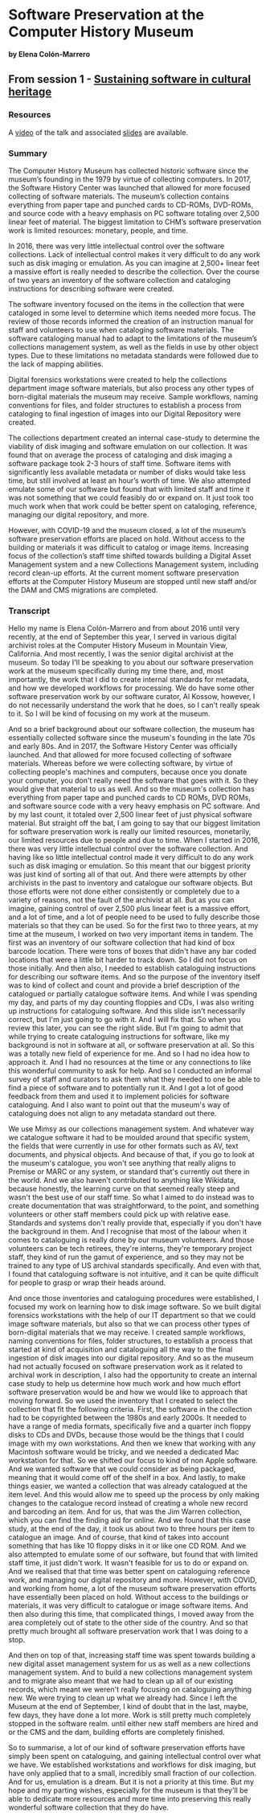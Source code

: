 # Software Preservation at the Computer History Museum
**by Elena Colón-Marrero**  

## From session 1 - [Sustaining software in cultural heritage](/wosss21/agenda#session-1)  

### Resources
A [video](https://www.youtube.com/watch?v=XGKbZw1qq6A&list=PLXAvKzjdTsrxFqbjWtxHjfJc0RN6jMwZg&index=4) of the talk and associated [slides](https://www.google.com/url?q=https://docs.google.com/presentation/d/1KqIclVOMTlVsFDiCHlzKo0EM2ZPcM9Bo/edit%23slide%3Did.p1&sa=D&source=docs&ust=1652956715632693&usg=AOvVaw09XYbPdRfuAmb1Cjv2FBei) are available.

### Summary

The Computer History Museum has collected historic software since the museum’s founding in the 1979 by virtue of collecting computers. In 2017, the Software History Center was launched that allowed for more focused collecting of software materials. The museum’s collection contains everything from paper tape and punched cards to CD-ROMs, DVD-ROMs, and source code with a heavy emphasis on PC software totaling over 2,500 linear feet of material. The biggest limitation to CHM’s software preservation work is limited resources: monetary, people, and time.

In 2016, there was very little intellectual control over the software collections. Lack of intellectual control makes it very difficult to do any work such as disk imaging or emulation. As you can imagine at 2,500+ linear feet a massive effort is really needed to describe the collection. Over the course of two years an inventory of the software collection and cataloging instructions for describing software were created.

The software inventory focused on the items in the collection that were cataloged in some level to determine which items needed more focus. The review of those records informed the creation of an instruction manual for staff and volunteers to use when cataloging software materials. The software cataloging manual had to adapt to the limitations of the museum’s collections management system, as well as the fields in use by other object types. Due to these limitations no metadata standards were followed due to the lack of mapping abilities.

Digital forensics workstations were created to help the collections department image software materials, but also process any other types of born-digital materials the museum may receive. Sample workflows, naming conventions for files, and folder structures to establish a process from cataloging to final ingestion of images into our Digital Repository were created.

The collections department created an internal case-study to determine the viability of disk imaging and software emulation on our collection. It was found that on average the process of cataloging and disk imaging a software package took 2-3 hours of staff time. Software items with significantly less available metadata or number of disks would take less time, but still involved at least an hour’s worth of time. We also attempted emulate some of our software but found that with limited staff and time it was not something that we could feasibly do or expand on. It just took too much work when that work could be better spent on cataloging, reference, managing our digital repository, and more.

However, with COVID-19 and the museum closed, a lot of the museum’s software preservation efforts are placed on hold. Without access to the building or materials it was difficult to catalog or image items. Increasing focus of the collection’s staff time shifted towards building a Digital Asset Management system and a new Collections Management system, including record clean-up efforts.
At the current moment software preservation efforts at the Computer History Museum are stopped until new staff and/or the DAM and CMS migrations are completed.

### Transcript

Hello my name is Elena Colón-Marrero and from about 2016 until very recently, at the end of September this year, I served in various digital archivist roles at the Computer History Museum in Mountain View, California. And most recently, I was the senior digital archivist at the museum. So today I'll be speaking to you about our software preservation work at the museum specifically during my time there, and, most importantly, the work that I did to create internal standards for metadata, and how we developed workflows for processing. We do have some other software preservation work by our software curator, Al Kossow, however, I do not necessarily understand the work that he does, so I can't really speak to it. So I will be kind of focusing on my work at the museum.
 
And so a brief background about our software collection, the museum has essentially collected software since the museum's founding in the late 70s and early 80s. And in 2017, the Software History Center was officially launched. And that allowed for more focused collecting of software materials. Whereas before we were collecting software, by virtue of collecting people's machines and computers, because once you donate your computer, you don't really need the software that goes with it. So they would give that material to us as well. And so the museum's collection has everything from paper tape and punched cards to CD ROMs, DVD ROMs, and software source code with a very heavy emphasis on PC software. And by my last count, it totaled over 2,500 linear feet of just physical software material. But straight off the bat, I am going to say that our biggest limitation for software preservation work is really our limited resources, monetarily, our limited resources due to people and due to time. When I started in 2016, there was very little intellectual control over the software collection. And having like so little intellectual control made it very difficult to do any work such as disk imaging or emulation. So this meant that our biggest priority was just kind of sorting all of that out. And there were attempts by other archivists in the past to inventory and catalogue our software objects. But those efforts were not done either consistently or completely due to a variety of reasons, not the fault of the archivist at all. But as you can imagine,  gaining control of over 2,500 plus linear feet is a massive effort, and a lot of time, and a lot of people need to be used to fully describe those materials so that they can be used. So for the first two to three years, at my time at the museum, I worked on two very important items in tandem. The first was an inventory of our software collection that had kind of box barcode location. There were tons of boxes that didn't have any bar coded locations that were a little bit harder to track down. So I did not focus on those initially. And then also, I needed to establish cataloguing instructions for describing our software items. And so the purpose of the inventory itself was to kind of collect and count and provide a brief description of the catalogued or partially catalogue software items. And while I was spending my day, and parts of my day counting floppies and CDs, I was also writing up instructions for cataloguing software. And this slide isn't necessarily correct, but I'm just going to go with it. And I will fix that. So when you review this later, you can see the right slide. But I'm going to admit that while trying to create cataloguing instructions for software, like my background is not in software at all, or software preservation at all. So this was a totally new field of experience for me. And so I had no idea how to approach it. And I had no resources at the time or any connections to like this wonderful community to ask for help. And so I conducted an informal survey of staff and curators to ask them what they needed to one be able to find a piece of software and to potentially run it. And I got a lot of good feedback from them and used it to implement policies for software cataloguing. And I also want to point out that the museum's way of cataloguing does not align to any metadata standard out there.

We use Mimsy as our collections management system. And whatever way we catalogue software it had to be moulded around that specific system, the fields that were currently in use for other formats such as AV, text documents, and physical objects. And because of that, if you go to look at the museum's catalogue, you won't see anything that really aligns to Premise or MARC or any system, or standard that's currently out there in the world. And we also haven't contributed to anything like Wikidata, because honestly, the learning curve on that seemed really steep and wasn't the best use of our staff time. So what I aimed to do instead was to create documentation that was straightforward, to the point, and something volunteers or other staff members could pick up with relative ease. Standards and systems don't really provide that, especially if you don't have the background in them. And I recognise that most of the labour when it comes to cataloguing is really done by our museum volunteers. And those volunteers can be tech retirees, they're interns, they're temporary project staff, they kind of run the gamut of experience, and so they may not be trained to any type of US archival standards specifically. And even with that, I found that cataloguing software is not intuitive, and it can be quite difficult for people to grasp or wrap their heads around. 

And once those inventories and cataloguing procedures were established, I focused my work on learning how to disk image software. So we built digital forensics workstations with the help of our IT department so that we could image software materials, but also so that we can process other types of born-digital materials that we may receive. I created sample workflows, naming conventions for files, folder structures, to establish a process that started at kind of acquisition and cataloguing all the way to the final ingestion of disk images into our digital repository. And so as the museum had not actually focused on software preservation work as it related to archival work in description, I also had the opportunity to create an internal case study to help us determine how much work and how much effort software preservation would be and how we would like to approach that moving forward. 
So we used the inventory that I created to select the collection that fit the following criteria. First, the software in the collection had to be copyrighted between the 1980s and early 2000s. It needed to have a range of media formats, specifically five and a quarter inch floppy disks to CDs and DVDs, because those would be the things that I could image with my own workstations. And then we knew that working with any Macintosh software would be tricky, and we needed a dedicated Mac workstation for that. So we shifted our focus to kind of non Apple software. And we wanted software that we could consider as being packaged, meaning that it would come off of the shelf in a box. And lastly, to make things easier, we wanted a collection that was already catalogued at the item level. And this would allow me to speed up the process by only making changes to the catalogue record instead of creating a whole new record and barcoding an item. And for us, that was the Jim Warren collection, which you can find the finding aid for online. And we found that this case study, at the end of the day, it took us about two to three hours per item to catalogue an image. And of course, that kind of takes into account something that has like 10 floppy disks in it or like one CD ROM. And we also attempted to emulate some of our software, but found that with limited staff time, it just didn't work. It wasn't feasible for us to do or expand on. And we realised that that time was better spent on cataloguing reference work, and managing our digital repository and more. However, with COVID, and working from home, a lot of the museum software preservation efforts have essentially been placed on hold. Without access to the buildings or materials, it was very difficult to catalogue or image software items. And then also during this time, that complicated things, I moved away from the area completely out of state to the other side of the country. And so that pretty much brought all software preservation work that I was doing to a stop.

And then on top of that, increasing staff time was spent towards building a new digital asset management system for us as well as a new collections management system. And to build a new collections management system and to migrate also meant that we had to clean up all of our existing records, which meant we weren't really focusing on cataloguing anything new. We were trying to clean up what we already had. Since I left the Museum at the end of September, I kind of doubt that in the last, maybe, few days, they have done a lot more. Work is still pretty much completely stopped in the software realm. until either new staff members are hired and or the CMS and the dam, building efforts are completely finished.
 
So to summarise, a lot of our kind of software preservation efforts have simply been spent on cataloguing, and gaining intellectual control over what we have. We established workstations and workflows for disk imaging, but have only applied that to a small, incredibly small fraction of our collection. And for us, emulation is a dream. But it is not a priority at this time. But my hope and my parting wishes, especially for the museum is that they'll be able to dedicate more resources and more time into preserving this really wonderful software collection that they do have.
 
